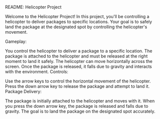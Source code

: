 
README: Helicopter Project

Welcome to the Helicopter Project! In this project, you'll be controlling a helicopter to deliver packages to specific locations. Your goal is to safely land the package at the designated spot by controlling the helicopter's movement.

Gameplay:

You control the helicopter to deliver a package to a specific location.
The package is attached to the helicopter and must be released at the right moment to land it safely.
The helicopter can move horizontally across the screen.
Once the package is released, it falls due to gravity and interacts with the environment.
Controls:

Use the arrow keys to control the horizontal movement of the helicopter.
Press the down arrow key to release the package and attempt to land it.
Package Delivery:

The package is initially attached to the helicopter and moves with it.
When you press the down arrow key, the package is released and falls due to gravity.
The goal is to land the package on the designated spot accurately.
